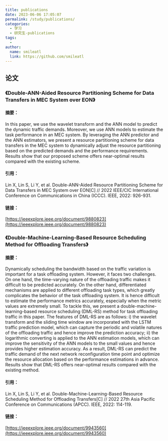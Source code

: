 ```yaml
---
title: publications
date: 2023-06-06 17:05:07
permalink: /study/publications/
categories: 
  - 学习
  - 研究生-publications
tags: 
  - 
author: 
  name: smileatl
  link: https://github.com/smileatl
---
```


## 论文

### 《Double-ANN-Aided Resource Partitioning Scheme for Data Transfers in MEC System over EON》

#### 摘要：

In this paper, we use the wavelet transform and the ANN model to predict the dynamic traffic demands. Moreover, we use ANN models to estimate the task performance in an MEC system. By leveraging the ANN predictor and the ANN estimators, we present a resource partitioning scheme for data transfers in the MEC system to dynamically adjust the resource partitioning based on the predicted demands and the performance requirements. Results show that our proposed scheme offers near-optimal results compared with the existing scheme.

#### 引用：

Lin X, Lin S, Li Y, et al. Double-ANN-Aided Resource Partitioning Scheme for Data Transfers in MEC System over EON[C] // 2022 IEEE/CIC International Conference on Communications in China (ICCC). IEEE, 2022: 926-931.

#### 链接：

[https://ieeexplore.ieee.org/document/9880823](https://ieeexplore.ieee.org/document/9880823)

### 《Double-Machine-Learning-Based Resource Scheduling Method for Offloading Transfers》

#### 摘要：

Dynamically scheduling the bandwidth based on the traffic variation is important for a task offloading system. However, it faces two challenges. On one hand, the time-varying nature of the offloading traffic makes it difficult to be predicted accurately. On the other hand, differentiated mechanisms are applied to different offloading task types, which greatly complicates the behavior of the task offloading system. It is hence difficult to estimate the performance metrics accurately, especially when the metric values are extremely small. To tackle this, we present a double-machine-learning-based resource scheduling (DML-RS) method for task offloading traffic in this paper. The features of DML-RS are as follows: i) the wavelet transform and the sliding time window are incorporated with the LSTM traffic prediction model, which can capture the periodic and volatile natures of the offloading traffic and hence improve the prediction accuracy; ii) the logarithmic converting is applied to the ANN estimation models, which can improve the sensitivity of the ANN models to the small values and hence provides higher estimation accuracy. As a result, DML-RS can predict the traffic demand of the next network reconfiguration time point and optimize the resource allocation based on the performance estimations in advance. Results show that DML-RS offers near-optimal results compared with the existing method.

#### 引用：

Lin X, Lin S, Li Y, et al. Double-Machine-Learning-Based Resource Scheduling Method for Offloading Transfers[C] // 2022 27th Asia Pacific Conference on Communications (APCC). IEEE, 2022: 114-119.

#### 链接：

[https://ieeexplore.ieee.org/document/9943560](https://ieeexplore.ieee.org/document/9943560)

